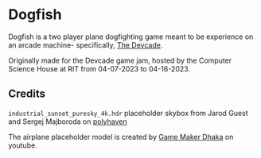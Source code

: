 # Dogfish

Dogfish is a two player plane dogfighting game meant to be experience on an
arcade machine- specifically, [The Devcade](https://devcade.csh.rit.edu/).

Originally made for the Devcade game jam, hosted by the Computer Science House
at RIT from 04-07-2023 to 04-16-2023.

## Credits

`industrial_sunset_puresky_4k.hdr` placeholder skybox from Jarod Guest and
Sergej Majboroda on [polyhaven](https://polyhaven.com/a/industrial_sunset_puresky)

The airplane placeholder model is created by [Game Maker Dhaka](https://www.youtube.com/@Saiful22)
on youtube.
